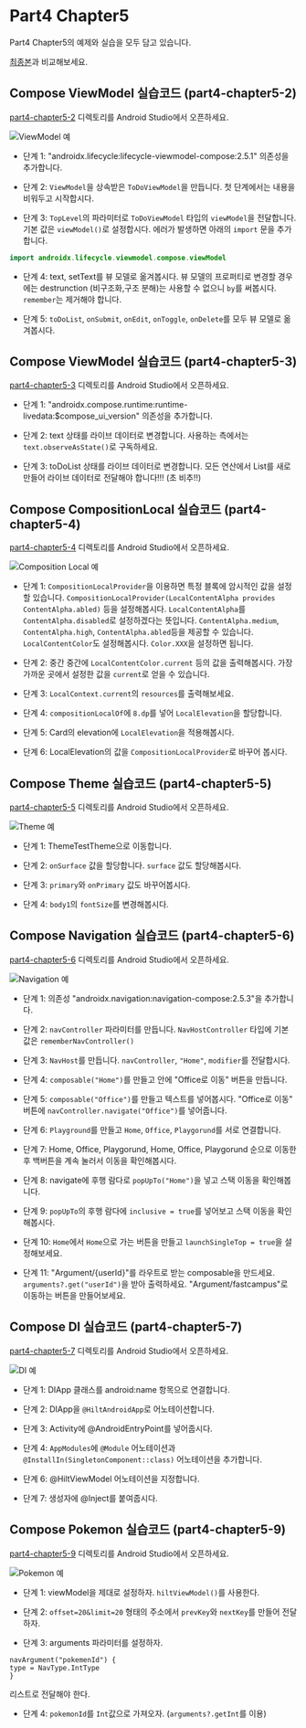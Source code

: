 # Part4 Chapter5

Part4 Chapter5의 예제와 실습을 모두 담고 있습니다.

[최종본](../../tree/final)과 비교해보세요.

## Compose ViewModel 실습코드 (part4-chapter5-2)

[part4-chapter5-2](part4-chapter5-2) 디렉토리를 Android Studio에서 오픈하세요.

![ViewModel 예](./screenshots/viewmodel.png)

 * 단계 1: "androidx.lifecycle:lifecycle-viewmodel-compose:2.5.1" 의존성을 추가합니다.

 * 단계 2: `ViewModel`을 상속받은 `ToDoViewModel`을 만듭니다. 첫 단계에서는 내용을 비워두고 시작합시다.

 * 단계 3: `TopLevel`의 파라미터로 `ToDoViewModel` 타입의 `viewModel`을
  전달합니다. 기본 값은 `viewModel()`로 설정합시다.
  에러가 발생하면 아래의 `import` 문을 추가합니다.

  ```kotlin
  import androidx.lifecycle.viewmodel.compose.viewModel
  ```

 * 단계 4: text, setText를 뷰 모델로 옮겨봅시다.
  뷰 모델의 프로퍼티로 변경할 경우에는 destrunction (비구조화,구조 분해)는 사용할
  수 없으니 `by`를 써봅시다. `remember`는 제거해야 합니다.

 * 단계 5: `toDoList`, `onSubmit`, `onEdit`, `onToggle`,
  `onDelete`를 모두 뷰 모델로 옮겨봅시다.

## Compose ViewModel 실습코드 (part4-chapter5-3)

[part4-chapter5-3](part4-chapter5-3) 디렉토리를 Android Studio에서 오픈하세요.

 * 단계 1: "androidx.compose.runtime:runtime-livedata:$compose_ui_version" 의존성을 추가합니다.

 * 단계 2: text 상태를 라이브 데이터로 변경합니다.
  사용하는 측에서는 `text.observeAsState()`로 구독하세요.

 * 단계 3: toDoList 상태를 라이브 데이터로 변경합니다.
  모든 연산에서 List를 새로 만들어 라이브 데이터로 전달해야 합니다!!!
  (초 비추!!)

## Compose CompositionLocal 실습코드 (part4-chapter5-4)

[part4-chapter5-4](part4-chapter5-4) 디렉토리를 Android Studio에서 오픈하세요.

![Composition Local 예](./screenshots/composition-local.png)

  * 단계 1: `CompositionLocalProvider`을 이용하면 특정 블록에 암시적인 값을 설정할 있습니다.
  `CompositionLocalProvider(LocalContentAlpha provides ContentAlpha.abled)`
  등을 설정해봅시다.
  `LocalContentAlpha`를 `ContentAlpha.disabled`로 설정하겠다는 뜻입니다.
  `ContentAlpha.medium`, `ContentAlpha.high`, `ContentAlpha.abled`등을
  제공할 수 있습니다.
  `LocalContentColor`도 설정해봅시다. `Color.XXX`을 설정하면 됩니다.

 * 단계 2: 중간 중간에 `LocalContentColor.current` 등의 값을 출력해봅시다.
  가장 가까운 곳에서 설정한 값을 `current`로 얻을 수 있습니다.

 * 단계 3: `LocalContext.current`의 `resources`를 출력해보세요.

 * 단계 4: `compositionLocalOf`에 `8.dp`를 넣어 `LocalElevation`을 할당합니다.

 * 단계 5: Card의 elevation에 `LocalElevation`을 적용해봅시다.
 * 단계 6: LocalElevation의 값을 `CompositionLocalProvider`로
  바꾸어 봅시다.

## Compose Theme 실습코드 (part4-chapter5-5)

[part4-chapter5-5](part4-chapter5-5) 디렉토리를 Android Studio에서 오픈하세요.

![Theme 예](./screenshots/theme.png)

 * 단계 1: ThemeTestTheme으로 이동합니다.

 * 단계 2: `onSurface` 값을 할당합니다.
   `surface` 값도 할당해봅시다.

 * 단계 3: `primary`와 `onPrimary` 값도 바꾸어봅시다.

 * 단계 4: `body1`의 `fontSize`를 변경해봅시다.

## Compose Navigation 실습코드 (part4-chapter5-6)

[part4-chapter5-6](part4-chapter5-6) 디렉토리를 Android Studio에서 오픈하세요.

![Navigation 예](./screenshots/navigation.png)

 * 단계 1: 의존성 "androidx.navigation:navigation-compose:2.5.3"을 추가합니다.

 * 단계 2: `navController` 파라미터를 만듭니다.
  `NavHostController` 타입에 기본 값은 `rememberNavController()`

 * 단계 3: `NavHost`를 만듭니다.
  `navController`, `"Home"`, `modifier`를 전달합시다.

 * 단계 4: `composable("Home")`를 만들고 안에 "Office로 이동" 버튼을
  만듭니다.

 * 단계 5: `composable("Office")`를 만들고 텍스트를 넣어봅시다.
  "Office로 이동" 버튼에 `navController.navigate("Office")`를
  넣어줍니다.

 * 단계 6: `Playground`를 만들고 `Home`, `Office`, `Playgorund`를
  서로 연결합니다.

 * 단계 7: Home, Office, Playgorund, Home, Office, Playgorund
  순으로 이동한 후 백버튼을 계속 눌러서 이동을 확인해봅시다.

 * 단계 8: navigate에 후행 람다로 `popUpTo("Home")`을 넣고 스택 이동을
  확인해봅니다.

 * 단계 9: `popUpTo`의 후행 람다에 `inclusive = true`를 넣어보고
  스택 이동을 확인해봅시다.

 * 단계 10: `Home`에서 `Home`으로 가는 버튼을 만들고
  `launchSingleTop = true`을 설정해보세요.

 * 단계 11: "Argument/{userId}"를 라우트로 받는
  composable을 만드세요.
  `arguments?.get("userId")`을 받아 출력하세요.
  "Argument/fastcampus"로 이동하는 버튼을 만들어보세요.

## Compose DI 실습코드 (part4-chapter5-7)

[part4-chapter5-7](part4-chapter5-7) 디렉토리를 Android Studio에서 오픈하세요.

![DI 예](./screenshots/di.png)

 * 단계 1: DIApp 클래스를 android:name 항목으로 연결합니다.

 * 단계 2: DIApp을 `@HiltAndroidApp`로 어노테이션합니다.

 * 단계 3: Activity에 @AndroidEntryPoint를 넣어줍시다.

 * 단계 4: `AppModules`에 `@Module` 어노테이션과 `@InstallIn(SingletonComponent::class)`
  어노테이션을 추가합니다.

 * 단계 6: @HiltViewModel 어노테이션을 지정합니다.

 * 단계 7: 생성자에 @Inject를 붙여줍시다.

## Compose Pokemon 실습코드 (part4-chapter5-9)

[part4-chapter5-9](part4-chapter5-9) 디렉토리를 Android Studio에서 오픈하세요.

![Pokemon 예](./screenshots/pokemon.png)

 * 단계 1: viewModel을 제대로 설정하자. `hiltViewModel()`를 사용한다.

 * 단계 2: `offset=20&limit=20` 형태의 주소에서 `prevKey`와 `nextKey`를 만들어 전달하자.

 * 단계 3: arguments 파라미터를 설정하자.
  ```
  navArgument("pokemenId") {
  type = NavType.IntType
  }
  ```
  리스트로 전달해야 한다.

* 단계 4: `pokemonId`를 `Int`값으로 가져오자. (`arguments?.getInt`를 이용)